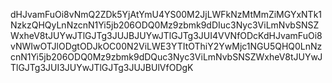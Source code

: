 dHJvamFuOi8vNmQ2ZDk5YjAtYmU4YS00M2JjLWFkNzMtMmZiMGYxNTk1NzkzQHQyLnNzcnN1Yi5jb206ODQ0Mz9zbmk9dDIuc3Nyc3ViLmNvbSNSZWxheV8tJUYwJTlGJTg3JUJBJUYwJTlGJTg3JUI4VVNfODcKdHJvamFuOi8vNWIwOTJlODgtODJkOC00N2ViLWE3YTItOThiY2YwMjc1NGU5QHQ0LnNzcnN1Yi5jb206ODQ0Mz9zbmk9dDQuc3Nyc3ViLmNvbSNSZWxheV8tJUYwJTlGJTg3JUI3JUYwJTlGJTg3JUJBUlVfODgK